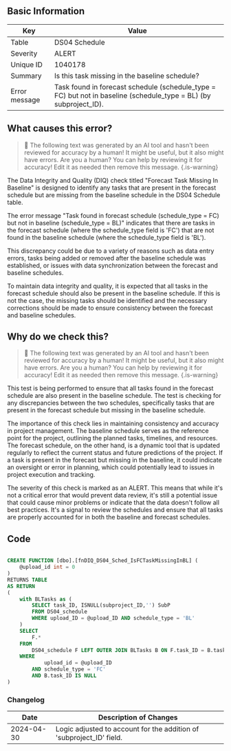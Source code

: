 ## Basic Information

| Key           | Value                                                                                                             |
| ------------- | ----------------------------------------------------------------------------------------------------------------- |
| Table         | DS04 Schedule                                                                                                     |
| Severity      | ALERT                                                                                                             |
| Unique ID     | 1040178                                                                                                           |
| Summary       | Is this task missing in the baseline schedule?                                                                    |
| Error message | Task found in forecast schedule (schedule_type = FC) but not in baseline (schedule_type = BL) (by subproject_ID). |

## What causes this error?

> :robot: The following text was generated by an AI tool and hasn't been reviewed for accuracy by a human! It might be useful, but it also might have errors. Are you a human? You can help by reviewing it for accuracy! Edit it as needed then remove this message.
> {.is-warning}

The Data Integrity and Quality (DIQ) check titled "Forecast Task Missing In Baseline" is designed to identify any tasks that are present in the forecast schedule but are missing from the baseline schedule in the DS04 Schedule table.

The error message "Task found in forecast schedule (schedule_type = FC) but not in baseline (schedule_type = BL)" indicates that there are tasks in the forecast schedule (where the schedule_type field is 'FC') that are not found in the baseline schedule (where the schedule_type field is 'BL').

This discrepancy could be due to a variety of reasons such as data entry errors, tasks being added or removed after the baseline schedule was established, or issues with data synchronization between the forecast and baseline schedules.

To maintain data integrity and quality, it is expected that all tasks in the forecast schedule should also be present in the baseline schedule. If this is not the case, the missing tasks should be identified and the necessary corrections should be made to ensure consistency between the forecast and baseline schedules.

## Why do we check this?

> :robot: The following text was generated by an AI tool and hasn't been reviewed for accuracy by a human! It might be useful, but it also might have errors. Are you a human? You can help by reviewing it for accuracy! Edit it as needed then remove this message.
> {.is-warning}

This test is being performed to ensure that all tasks found in the forecast schedule are also present in the baseline schedule. The test is checking for any discrepancies between the two schedules, specifically tasks that are present in the forecast schedule but missing in the baseline schedule.

The importance of this check lies in maintaining consistency and accuracy in project management. The baseline schedule serves as the reference point for the project, outlining the planned tasks, timelines, and resources. The forecast schedule, on the other hand, is a dynamic tool that is updated regularly to reflect the current status and future predictions of the project. If a task is present in the forecast but missing in the baseline, it could indicate an oversight or error in planning, which could potentially lead to issues in project execution and tracking.

The severity of this check is marked as an ALERT. This means that while it's not a critical error that would prevent data review, it's still a potential issue that could cause minor problems or indicate that the data doesn't follow all best practices. It's a signal to review the schedules and ensure that all tasks are properly accounted for in both the baseline and forecast schedules.

## Code

```sql

CREATE FUNCTION [dbo].[fnDIQ_DS04_Sched_IsFCTaskMissingInBL] (
	@upload_id int = 0
)
RETURNS TABLE
AS RETURN
(
	with BLTasks as (
		SELECT task_ID, ISNULL(subproject_ID,'') SubP
		FROM DS04_schedule
		WHERE upload_ID = @upload_ID AND schedule_type = 'BL'
	)
	SELECT
		F.*
	FROM
		DS04_schedule F LEFT OUTER JOIN BLTasks B ON F.task_ID = B.task_ID AND ISNULL(F.subproject_ID,'') = B.SubP
	WHERE
			upload_id = @upload_ID
		AND schedule_type = 'FC'
		AND B.task_ID IS NULL
)
```

### Changelog

| Date       | Description of Changes                                               |
| ---------- | -------------------------------------------------------------------- |
| 2024-04-30 | Logic adjusted to account for the addition of 'subproject_ID' field. |
